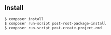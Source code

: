## Install
```sh
$ composer install
$ composer run-script post-root-package-install
$ composer run-script post-create-project-cmd
```